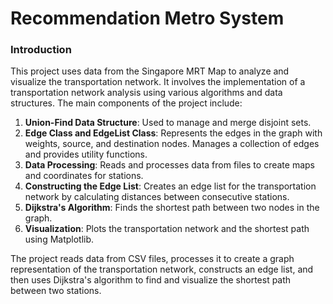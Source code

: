 # Recommendation Metro System

### Introduction
This project uses data from the Singapore MRT Map to analyze and visualize the transportation network.
It involves the implementation of a transportation network analysis using various algorithms and data structures. The main components of the project include:

1. **Union-Find Data Structure**: Used to manage and merge disjoint sets.
2. **Edge Class and EdgeList Class**: Represents the edges in the graph with weights, source, and destination nodes. Manages a collection of edges and provides utility functions.
3. **Data Processing**: Reads and processes data from files to create maps and coordinates for stations.
4. **Constructing the Edge List**: Creates an edge list for the transportation network by calculating distances between consecutive stations.
5. **Dijkstra's Algorithm**: Finds the shortest path between two nodes in the graph.
6. **Visualization**: Plots the transportation network and the shortest path using Matplotlib.

The project reads data from CSV files, processes it to create a graph representation of the transportation network, constructs an edge list, and then uses Dijkstra's algorithm to find and visualize the shortest path between two stations.
